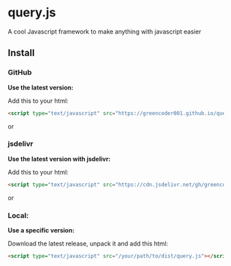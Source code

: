 # query.js
A cool Javascript framework to make anything with javascript easier

## Install

### GitHub
**Use the latest version:**

Add this to your html:
```html
<script type="text/javascript" src="https://greencoder001.github.io/queryjs/dist/query.js"></script>
```

or
### jsdelivr
**Use the latest version with jsdelivr:**

Add this to your html:
```html
<script type="text/javascript" src="https://cdn.jsdelivr.net/gh/greencoder001/queryjs@latest/dist/query.js"></script>
```

or
### Local:
**Use a specific version:**

Download the latest release, unpack it and add this html:
```html
<script type="text/javascript" src="/your/path/to/dist/query.js"></script>
```

